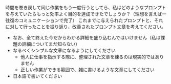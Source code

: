 時間を巻き戻して同じ作業をもう一度行うとしてら、私はどのようなプロンプトを与えていたらもっと効率よく目的を達成できたでしょうか？（理想を言えば一往復のコミュニケーションで完了）
これまでに与えられたプロンプトと、それに対して行ったことを振り返り、改善されたプロンプト文章を考えてください。

- なお、全て終えた今だからわかる詳細を盛り込むんではいけません（私は課題の詳細についてまだ知らない）
- なるべくシンプルな文章になるようにしてください
  - 他人に仕事を指示する際に、整理された文章を練るのは現実的ではありません
  - 正しい作業ができる範囲で、雑に書けるような文章にしてください
- 日本語で書いてください
